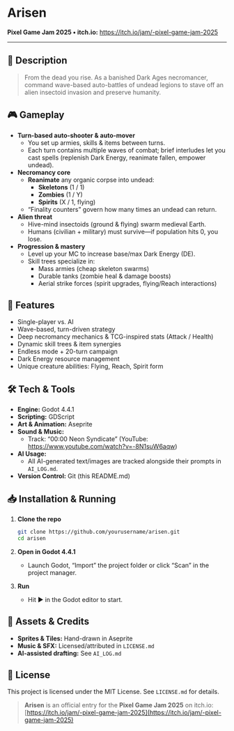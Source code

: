 # Arisen

**Pixel Game Jam 2025 • itch.io:** https://itch.io/jam/-pixel-game-jam-2025

---

## 📜 Description

> From the dead you rise. As a banished Dark Ages necromancer, command wave-based auto-battles of undead legions to stave off an alien insectoid invasion and preserve humanity.

## 🎮 Gameplay

- **Turn-based auto-shooter & auto-mover**  
  - You set up armies, skills & items between turns.  
  - Each turn contains multiple waves of combat; brief interludes let you cast spells (replenish Dark Energy, reanimate fallen, empower undead).  
- **Necromancy core**  
  - **Reanimate** any organic corpse into undead:  
    - **Skeletons** (1 / 1)  
    - **Zombies** (1 / Y)  
    - **Spirits** (X / 1, flying)  
  - “Finality counters” govern how many times an undead can return.  
- **Alien threat**  
  - Hive-mind insectoids (ground & flying) swarm medieval Earth.  
  - Humans (civilian + military) must survive—if population hits 0, you lose.  
- **Progression & mastery**  
  - Level up your MC to increase base/max Dark Energy (DE).  
  - Skill trees specialize in:  
    - Mass armies (cheap skeleton swarms)  
    - Durable tanks (zombie heal & damage boosts)  
    - Aerial strike forces (spirit upgrades, flying/Reach interactions)

## 🚀 Features

- Single-player vs. AI  
- Wave-based, turn-driven strategy  
- Deep necromancy mechanics & TCG-inspired stats (Attack / Health)  
- Dynamic skill trees & item synergies  
- Endless mode + 20-turn campaign  
- Dark Energy resource management  
- Unique creature abilities: Flying, Reach, Spirit form

## 🛠️ Tech & Tools

- **Engine:** Godot 4.4.1  
- **Scripting:** GDScript  
- **Art & Animation:** Aseprite  
- **Sound & Music:**  
  - Track: “00:00 Neon Syndicate” (YouTube: https://www.youtube.com/watch?v=-8N1suW6aqw)  
- **AI Usage:**  
  - All AI-generated text/images are tracked alongside their prompts in `AI_LOG.md`.  
- **Version Control:** Git (this README.md)

## 📥 Installation & Running

1. **Clone the repo**  
   ```bash
   git clone https://github.com/yourusername/arisen.git
   cd arisen
   ```

2. **Open in Godot 4.4.1**

   * Launch Godot, “Import” the project folder or click “Scan” in the project manager.
3. **Run**

   * Hit ▶️ in the Godot editor to start.

## 🎨 Assets & Credits

* **Sprites & Tiles:** Hand-drawn in Aseprite
* **Music & SFX:** Licensed/attributed in `LICENSE.md`
* **AI-assisted drafting:** See `AI_LOG.md`

## 📜 License

This project is licensed under the MIT License. See `LICENSE.md` for details.

> **Arisen** is an official entry for the **Pixel Game Jam 2025** on itch.io:
> [https://itch.io/jam/-pixel-game-jam-2025](https://itch.io/jam/-pixel-game-jam-2025)

